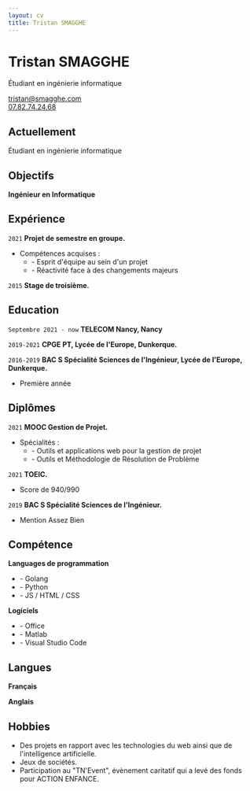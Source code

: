 ```yaml
---
layout: cv
title: Tristan SMAGGHE
---
```

# Tristan SMAGGHE
Étudiant en ingénierie informatique

<div id="webaddress">
<a href="tristan@smagghe.com">tristan@smagghe.com</a>
<br/>
<a href="#">07.82.74.24.68</a>
</div>


## Actuellement

Étudiant en ingénierie informatique

## Objectifs

__Ingénieur en Informatique__

## Expérience

`2021`
__Projet de semestre en groupe.__

- Compétences acquises :
    * \- Esprit d'équipe au sein d'un projet
    * \- Réactivité face à des changements majeurs

`2015`
__Stage de troisième.__

## Education

`Septembre 2021 - now`
__TELECOM Nancy, Nancy__

`2019-2021`
__CPGE PT, Lycée de l'Europe, Dunkerque.__

`2016-2019`
__BAC S Spécialité Sciences de l'Ingénieur, Lycée de l'Europe, Dunkerque.__

- Première année

## Diplômes

`2021`
__MOOC Gestion de Projet.__

- Spécialités :
    * \- Outils et applications web pour la gestion de projet
    * \- Outils et Méthodologie de Résolution de Problème

`2021`
__TOEIC.__

- Score de 940/990

`2019`
__BAC S Spécialité Sciences de l'Ingénieur.__

- Mention Assez Bien

## Compétence

__Languages de programmation__
* \- Golang
* \- Python
* \- JS / HTML / CSS

__Logiciels__
* \- Office
* \- Matlab
* \- Visual Studio Code

## Langues

__Français__

__Anglais__

## Hobbies

- Des projets en rapport avec les technologies du web ainsi que de l'intelligence artificielle.
- Jeux de sociétés.
- Participation au "TN'Event", évènement caritatif qui a levé des fonds pour ACTION ENFANCE.